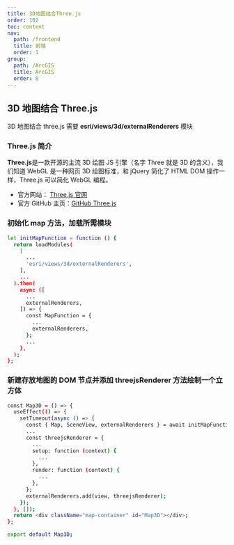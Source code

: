```yaml
---
title: 3D地图结合Three.js
order: 102
toc: content
nav:
  path: /frontend
  title: 前端
  order: 1
group:
  path: /ArcGIS
  title: ArcGIS
  order: 8
---
```


## 3D 地图结合 Three.js

3D 地图结合 three.js 需要 **esri/views/3d/externalRenderers** 模块

### Three.js 简介

**Three.js**是一款开源的主流 3D 绘图 JS 引擎（名字 Three 就是 3D 的含义），我们知道 WebGL 是一种网页 3D 绘图标准，和 jQuery 简化了 HTML DOM 操作一样，Three.js 可以简化 WebGL 编程。

- 官方网站： [Three.js 官网](https://threejs.org)
- 官方 GitHub 主页：[GitHub Three.js](https://github.com/mrdoob/three.js)

### 初始化 map 方法，加载所需模块

```bash
let initMapFunction = function () {
  return loadModules(
    [
      ...
      'esri/views/3d/externalRenderers',
    ],
    ...
  ).then(
    async ([
      ...
      externalRenderers,
    ]) => {
      const MapFunction = {
        ...
        externalRenderers,
      };
      ...
    },
  );
};
```

### 新建存放地图的 DOM 节点并添加 threejsRenderer 方法绘制一个立方体

```bash
const Map3D = () => {
  useEffect(() => {
    setTimeout(async () => {
      const { Map, SceneView, externalRenderers } = await initMapFunction();
      ...
      const threejsRenderer = {
        ...
        setup: function (context) {
          ...
        },
        render: function (context) {
          ...
        },
      };
      externalRenderers.add(view, threejsRenderer);
    });
  }, []);
  return <div className="map-container" id="Map3D"></div>;
};

export default Map3D;
```

<code src="@/components/frontend/visualization/ArcgisForJS/addThreeJS/index.jsx" compact="true" desc="移动或缩放地图展示地图信息"></code>
